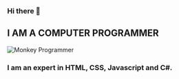 ### Hi there 👋
## I AM A COMPUTER PROGRAMMER  <br>
![Monkey Programmer](https://media.giphy.com/media/XGqDsE3owV0RO/giphy.gif)
### I am an expert in HTML, CSS, Javascript and C#.

<!--
**andresalba/andresalba** is a ✨ _special_ ✨ repository because its `README.md` (this file) appears on your GitHub profile.

Here are some ideas to get you started:

- 🔭 I’m currently working on ...
- 🌱 I’m currently learning ...
- 👯 I’m looking to collaborate on ...
- 🤔 I’m looking for help with ...
- 💬 Ask me about ...
- 📫 How to reach me: ...
- 😄 Pronouns: ...
- ⚡ Fun fact: ...
-->
